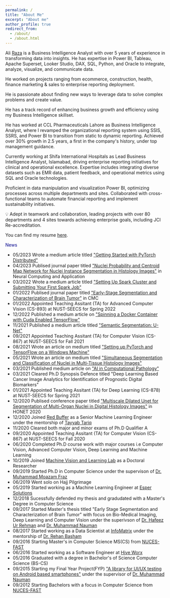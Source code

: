 ```yaml
---
permalink: /
title: "About Me"
excerpt: "About me"
author_profile: true
redirect_from: 
  - /about/
  - /about.html
---
```


Ali [Raza](https://www.linkedin.com/in/dataguy-ali/) is a Business Intelligence Analyst with over 5 years of experience in transforming data into insights. He has expertise in Power BI, Tableau, Apache Superset, Looker Studio, DAX, SQL, Python, and Oracle to integrate, analyze, visualize, and communicate data. 

He worked on projects ranging from ecommerce, construction, health, finance marketing & sales to enterprise reporting deployment.

He is passionate about finding new ways to leverage data to solve complex problems and create value.

He has a track record of enhancing business growth and efficiency using my Business Intelligence skillset.

He has worked at CCL Pharmaceuticals Lahore as Business Intelligence Analyst, where I revamped the organizational reporting system using SSIS, SSRS, and Power BI to transition from static to dynamic reporting. Achieved over 30% growth in 2.5 years, a first in the company's history, under top management guidance.

Currently working at Shifa International Hospitals as Lead Business Intelligence Analyst, Islamabad, driving enterprise reporting initiatives for clinical and operational excellence. Expertise includes integrating diverse datasets such as EMR data, patient feedback, and operational metrics using SQL and Oracle technologies.

Proficient in data manipulation and visualization Power BI, optimizing processes across multiple departments and sites. Collaborated with cross-functional teams to automate financial reporting and implement sustainability initiatives.

💡 Adept in teamwork and collaboration, leading projects with over 80 departments and 4 sites towards achieving enterprise goals, including JCI Re-accreditation.

You can find my resume [here](Resume-v10.0.pdf).

<span style="color:darkblue">News </span>
* 05/2023 Wrote a medium article titled ["Getting Started with PyTorch Distributed"](https://medium.com/p/54ae933bb9f0)
* 04/2023 Publised journal paper titled ["Nuclei Probability and Centroid Map Network for Nuclei Instance Segmentation in Histology Images"](https://link.springer.com/article/10.1007/s00521-023-08503-2) in Neural Computing and Application
* 03/2022 Wrote a medium article titled ["Setting Up Spark Cluster and Submitting Your First Spark Job"](https://medium.com/p/13410e7ac71f)
* 01/2022 Publised journal paper titled ["Early-Stage Segmentation and Characterization of Brain Tumor"](https://cdn.techscience.cn/ueditor/files/cmc/TSP_CMC-73-1/TSP_CMC_23135/TSP_CMC_23135.pdf) in CMC
* 01/2022 Appointed Teaching Assitant (TA) for Advanced Computer Vision (CS-893) at NUST-SEECS for Spring 2022
* 12/2022 Published a medium article on ["Spinning a Docker Container with Cuda Enabled TensorFlow"](https://medium.com/p/99d3d18655ec)
* 11/2021 Published a medium article titled ["Semantic Segmentation: U-Net"](https://medium.com/p/1e5c0f4516a5)
* 09/2021 Appointed Teaching Assitant (TA) for Computer Vision (CS-867) at NUST-SEECS for Fall 2021
* 08/2021 Wrote an article on medium titled ["Setting up PyTorch and TensorFlow on a Windows Machine"](https://medium.com/red-buffer/setting-up-pytorch-and-tensorflow-on-a-windows-machine-7b860855d9f8)
* 05/2021 Wrote an article on medium titled ["Simultaneous Segmentation and Classification of Nuclei in Multi-Tissue Histology Images"](https://medium.com/p/6cd56b857ce6)
* 03/2021 Published medium article on ["AI in Computational Pathology"](https://medium.com/p/d05d8f9f3c03)
* 03/2021 Cleared Ph.D Synopsis Defence titled "Deep Learning Based Cancer Image Analytics for Identification of Prognostic Digital Biomarkers"
* 01/2021 Appointed Teaching Assitant (TA) for Deep Learning (CS-878) at NUST-SEECS for Spring 2021
* 12/2020 Publised conference paper titled ["Multiscale Dilated Unet for Segmentation of Multi-Organ Nuclei in Digital Histology Images"](https://ieeexplore.ieee.org/abstract/document/9322833/) in HONET 2020
* 12/2020 Joined [Red Buffer](https://redbuffer.ai/) as a Senior Machine Learning Engineer under the mentorship of [Tayyab Tariq](https://www.linkedin.com/in/tayyabtariq/) 
* 11/2020 Cleared both major and minor exams of Ph.D Qualifier A 
* 09/2020 Appointed Teaching Assitant (TA) for Computer Vision (CS-867) at NUST-SEECS for Fall 2020
* 06/2020 Completed Ph.D course work with major courses i.e Computer Vision, Advanced Computer Vision, Deep Learning and Machine Learning
* 10/2019 Joined [Machine Vision and Learning Lab](https://vision.seecs.edu.pk/) as a Doctoral Researcher
* 09/2019 Started Ph.D in Computer Science under the supervison of [Dr. Muhammad Moazam Fraz](https://www.linkedin.com/in/moazamfraz)
* 06/2019 Went solo on Hajj Pilgrimage
* 05/2019 Started working as a Machine Learning Engineer at [Esper Solutions](https://www.linkedin.com/company/esper-solutions/)
* 12/2018 Sucessfully defended my thesis and gradudated with a Master's Degree in Computer Science
* 09/2017 Started Master's thesis titled "Early Stage Segmentation and Characterization of Brain Tumor" with focus on Bio-Medical Imaging, Deep Learning and Computer Vision under the superivson of [Dr. Hafeez Ur Rehman](https://www.linkedin.com/in/dr-hafeez-ur-rehman-9b6a763a) and [Dr. Muhammad Nauman](https://www.linkedin.com/in/recluze)
* 08/2017 Started working as a Data Scientist at [InfoMatrix](https://www.in-matrix.org/) under the mentorship of [Dr. Rehan Basham](https://www.linkedin.com/in/rehanbasham/)
* 09/2016 Starting Master's in Computer Science MS(CS) from [NUCES-FAST](https://www.nu.edu.pk/)
* 06/2016 Started working as a Software Engineer at [Hive Worx](https://hive-worx.com/)
* 05/2016 Graduated with a degree in Bachelor's of Science Computer Science (BS-CS)
* 09/2015 Starting my Final Year Project(FYP) ["A library for UI/UX testing on Android based smartphones"](https://github.com/MJunaidAhmad/FYP-1/blob/1d497ddb4521f5c2ad03ec2a2e44bfd8ec4d081a/Documents/prototype%201.pptx) under the supervisor of [Dr. Muhammad Nauman](https://www.linkedin.com/in/recluze/)
* 09/2012 Starting Bachelors with a focus in Computer Science from [NUCES-FAST](https://www.nu.edu.pk/)

<!-- * 10/2021 __1st__ conference paper of Ph.D. published at __ICSME 2021__, Luxembourg is now also available at [arxiv](https://arxiv.org/abs/2110.07443). 
* 09/2021 __1st__ conference paper of Ph.D. published at __ICSME 2021__, Luxembourg in the field of Software Testing and Test Case Prioritization.
* 08/2021 Fully vaccinated !!
* 12/2020 Reviewed 3 ISSRE Papers as a sub-reviewer. 
* 09/2020 Reviewed 1 ICST paper as a sub-reviewer. 
* 08/2020 Reviewed 4 CANDAR'20 papers as main reviewer. 
* 08/2020 Reviewed 2 ICSE technical track as a sub reviewer. 
* 07/2020 Reviewed 2 ICSE SEIP papers as a sub reviewer. 
* 10/2020 Got my first citation for MSc Thesis [paper](https://ieeexplore.ieee.org/abstract/document/8958412/). 
* 07/2020 Visited Lofoten in the Arctic Norway. 
* 03/2020 Received [certification](https://drive.google.com/file/d/1l4Ej7W_CwnFqfzmiMu0wmU5UuNOyXbGv/view?usp=sharing) from Wiley for first journal [paper](https://onlinelibrary.wiley.com/doi/abs/10.1002/ett.3675). 
* 02/2020 Its Corona time !!
* 02/2020 I started my [Ph.D.](https://www.simula.no/people/aizaz) at the __Simula Research Laboratory__, Norway. 
* 01/2020 __2__ papers published to IEEE Explore, one related to [Malware Analysis](https://ieeexplore.ieee.org/abstract/document/8958412/) and other in the field of [Medical Imaging](https://ieeexplore.ieee.org/abstract/document/8994408).
* 11/2019 Awarded as __Best Outstanding Paper__ in the CANDAR'19 conference, Nagasaki, Japan.
* 11/2019 Visiting Nagasaki, Japan to appear at [CANDAR'19](https://is-candar.org/) for presenting my Master's thesis: [Function Identification in Android Binaries with Deep Learning](https://ieeexplore.ieee.org/abstract/document/8958412/).
* 10/2019 Graduated as M.Sc. Computer Science in the [FAST NUCES](https://www.nu.edu.pk/) under the supervision of [Muhammad Nauman](https://recluze.net/).
* 09/2019 __1__ conference paper accepted to __CANDAR 2019__, Japan.
* 07/2019 __1__ journal paper published to __Transactions on Emerging Telecommunications Technologies__. -->
